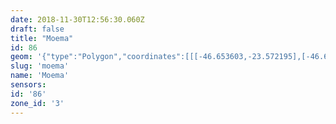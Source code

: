 ```yaml
---
date: 2018-11-30T12:56:30.060Z
draft: false
title: "Moema"
id: 86
geom: '{"type":"Polygon","coordinates":[[[-46.653603,-23.572195],[-46.661099,-23.578939],[-46.669758,-23.583965],[-46.670074,-23.584245],[-46.670353,-23.584957],[-46.670627,-23.585483],[-46.670834,-23.585736],[-46.671289,-23.586873],[-46.672436,-23.590679],[-46.672957,-23.595178],[-46.67314,-23.595866],[-46.673809,-23.597523],[-46.673796,-23.599981],[-46.674098,-23.602064],[-46.674779,-23.603986],[-46.674825,-23.604411],[-46.674972,-23.60482],[-46.67524,-23.605247],[-46.676417,-23.608223],[-46.675876,-23.609056],[-46.674611,-23.610736],[-46.673528,-23.611571],[-46.670119,-23.613197],[-46.667947,-23.614893],[-46.66726,-23.615324],[-46.666334,-23.615667],[-46.66395,-23.616203],[-46.661506,-23.617369],[-46.655668,-23.611174],[-46.655425,-23.611093],[-46.652143,-23.607668],[-46.651559,-23.606665],[-46.651305,-23.605747],[-46.650937,-23.60227],[-46.650831,-23.59894],[-46.650394,-23.593463],[-46.650266,-23.593266],[-46.650202,-23.592575],[-46.650097,-23.592419],[-46.649837,-23.592313],[-46.648906,-23.592396],[-46.648786,-23.592189],[-46.649166,-23.59197],[-46.649367,-23.591699],[-46.649688,-23.59087],[-46.649622,-23.590364],[-46.64818,-23.588822],[-46.648115,-23.588825],[-46.648384,-23.587411],[-46.647724,-23.585874],[-46.647798,-23.584548],[-46.649291,-23.582552],[-46.649409,-23.581582],[-46.650979,-23.580003],[-46.65119,-23.579556],[-46.651032,-23.577586],[-46.650848,-23.576913],[-46.650679,-23.574169],[-46.650992,-23.573912],[-46.652804,-23.573001],[-46.653603,-23.572195]]]}'
slug: 'moema'
name: 'Moema'
sensors:
id: '86'
zone_id: '3'
---
```

		